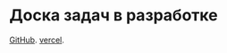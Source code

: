 # Доска задач в разработке

[GitHub](https://github.com/den10004/Kanban.git).
[vercel](kanban-vgid.vercel.app/).
